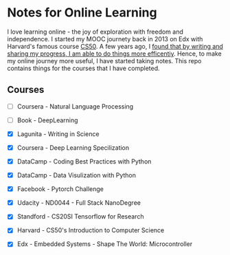 # Notes for Online Learning 
I love learning online - the joy of exploration with freedom and independence. I started my MOOC journety back in 2013 on Edx with Harvard's famous course [CS50](https://cs50.harvard.edu/). A few years ago, I [found that by writing and sharing my progress, I am able to do things more efficentiy](http://deepawais.com/deepCuriosity/AI-RoadMap). Hence, to make my online journey more useful, I have started taking notes. This repo contains things for the courses that I have completed. 

## Courses
- [ ] Coursera - Natural Language Processing
- [ ] Book - DeepLearning
- [x] Lagunita - Writing in Science
- [x] Coursera - Deep Learning Specilization
- [x] DataCamp - Coding Best Practices with Python
- [x] DataCamp - Data Visulization with Python
- [x] Facebook - Pytorch Challenge
- [x] Udacity - ND0044 - Full Stack NanoDegree
- [x] Standford - CS20SI Tensorflow for Research
- [x] Harvard - CS50's Introduction to Computer Science
- [x] Edx - Embedded Systems - Shape The World: Microcontroller

